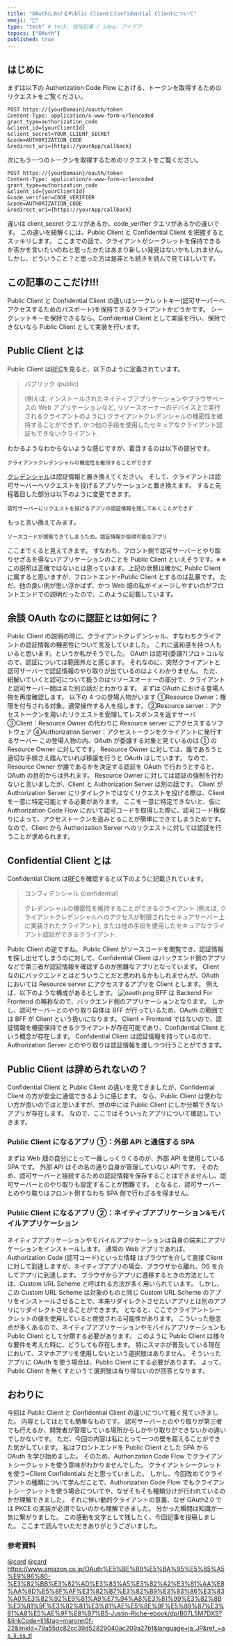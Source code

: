 ```yaml
---
title: "OAuthにおけるPublic ClientとConfidential Clientについて"
emoji: "🎃"
type: "tech" # tech: 技術記事 / idea: アイデア
topics: ["OAuth"]
published: true
---
```


## はじめに

まずは以下の Authorization Code Flow における、トークンを取得するためのリクエストをご覧ください。

```
POST https://{yourDomain}/oauth/token
Content-Type: application/x-www-form-urlencoded
grant_type=authorization_code
&client_id={yourClientId}
&client_secret=YOUR_CLIENT_SECRET
&code=AUTHORIZATION_CODE
&redirect_uri={https://yourApp/callback}
```

次にもう一つのトークンを取得するためのリクエストをご覧ください。

```
POST https://{yourDomain}/oauth/token
Content-Type: application/x-www-form-urlencoded
grant_type=authorization_code
&client_id={yourClientId}
&code_verifier=CODE_VERIFIER
&code=AUTHORIZATION_CODE
&redirect_uri={https://yourApp/callback}
```

違いは client_secret クエリがあるか、code_verifier クエリがあるかの違いです。
この違いを紐解くには、Public Client と Confidential Client を把握するとスッキリします。
ここまでの話で、クライアントがシークレットを保持できるか否かを言いたいのねと思ったかたはあまり新しい発見はないかもしれません。
しかし、どういうこと？と思った方は是非とも続きを読んで見てほしいです。

## この記事のここだけ!!!

Public Client と Confidential Client の違いはシークレットキー(認可サーバーへアクセスするためのパスポート)を保持できるクライアントかどうかです。
シークレットキーを保持できるなら、Confidential Client として実装を行い、保持できないなら Public Client として実装を行います。

## Public Client とは

Public Client は[RFC](https://openid-foundation-japan.github.io/rfc6749.ja.html#client-types)を見ると、以下のように定義されています。

> パブリック (public)
>
> (例えば, インストールされたネイティブアプリケーションやブラウザベースの Web アプリケーションなど, リソースオーナーのデバイス上で実行されるクライアントのように) クライアントクレデンシャルの機密性を維持することができず, かつ他の手段を使用したセキュアなクライアント認証もできないクライアント.

わかるようなわからないような感じですが、着目するのは以下の部分です。

```
クライアントクレデンシャルの機密性を維持することができず
```

[クレデンシャル](https://www.sompocybersecurity.com/column/glossary/credential)は認証情報と置き換えてください。
そして、クライアントは認可サーバーへリクエストを投げるアプリケーションと置き換えます。
すると先程着目した部分は以下のように変更できます。

```
認可サーバーにリクエストを投げるアプリの認証情報を隠しておくことができず
```

もっと言い換えてみます。

```
ソースコードが閲覧できてしまうため、認証情報が取得可能なアプリ
```

ここまでくると見えてきます。
すなわち、フロント側で認可サーバーとやり取りせざるを得ないアプリケーションのことを Public Client といえそうです。※
※この説明は正確ではないとは思っています。上記の状態は確かに Public Client に属すると思いますが、フロントエンド=Public Client とするのは乱暴です。
ただ、他の良い例が思い浮かばず、かつ Web 畑の私がイメージしやすいのがフロントエンドでの説明だったので、このように記載しています。

## 余談 OAuth なのに認証とは如何に？

Public Client の説明の時に、クライアントクレデンシャル、すなわちクライアントの認証情報の機密性について言及していました。
これに違和感を持つ人もいると思います。というか私がそうでした。
OAuth は認可(委譲?)プロトコルなので、認証については範囲外だと感じます。
それなのに、突然クライアントと認可サーバーで認証情報のやり取りが出ているのはよくわかりません。
ただ、紐解いていくと認可について扱うのはリソースオーナーの部分で、クライアントと認可サーバー間はまた別の話だとわかります。
まずは OAuth における登場人物を再度確認します。
以下の 4 つの登場人物がいます
①Resource Owner：権限を付与される対象。通常操作する人を指します。
②Resource server：アクセストークンを用いたリクエストを受理してレスポンスを返すサーバ
③Client：Resource Owner の代わりに Resource server にアクセスするソフトウェア
④Authorization Server：アクセストークンをクライアントに発行するサーバー
この登場人物の内、OAuth が委譲する対象と見ているのは ① の Resource Owner に対してです。
Resource Owner に対しては、誰であろうと適切な手順さえ踏んでいれば移譲を行うと OAuth はしています。
なので、Resource Owner が誰であるかを決定する認証を OAuth で行おうとすると、OAuth の目的からは外れます。
Resource Owner に対しては認証の強制を行わないと言いましたが、Client と Authorization Server は別の話です。
Client が Authorization Server にリダイレクトではなくリクエストを投げる際は、Client を一意に特定可能とする必要があります。
ここを一意に特定できないと、仮に Authorization Code Flow において認可コードを取得した際に、認可コード横取りによって、アクセストークンを盗みとることが簡単にできてしまうためです。
なので、Client から Authorization Server へのリクエストに対しては認証を行うことが求められます。

## Confidential Client とは

Confidential Client は[RFC](https://openid-foundation-japan.github.io/rfc6749.ja.html#client-types)を確認すると以下のように記載されています。

> コンフィデンシャル (confidential)
>
> クレデンシャルの機密性を維持することができるクライアント (例えば, クライアントクレデンシャルへのアクセスが制限されたセキュアサーバー上に実装されたクライアント), または他の手段を使用したセキュアなクライアント認証ができるクライアント.

Public Client の逆ですね。
Public Client がソースコードを閲覧でき、認証情報を探し出せてしまうのに対して、Confidential Client はバックエンド側のアプリなどで第三者が認証情報を確認するのが困難なアプリとなっています。
Client なのにバックエンドとはどういうことだと思われるかもしれませんが、OAuth においては Resource server にアクセスするアプリを Client とします。
例えば、以下のような構成があるとします。
![oauth.png](/images/oauth-public-client-and-confidential-client//oauth.png)
BFF は Backend For Frontend の略称なので、バックエンド側のアプリケーションとなります。
しかし、認可サーバーとのやり取り自体は BFF が行っているため、OAuth の範囲では BFF が Client という扱いになります。
Client = Frontend ではないので、認証情報を機密保持できるクライアントが存在可能であり、Confidential Client という概念が存在します。
Confidential Client は認証情報を持っているので、Authorization Server とのやり取りは認証情報を渡しつつ行うことができます。

## Public Client は辞められないの？

Confidential Client と Public Client の違いを見てきましたが、Confidential Client の方が安全に通信できるように感じます。
なら、Public Client は使わない方が良いのではと思いますが、世の中には Public Client にしか分類できないアプリが存在します。
なので、ここではそういったアプリについて確認していきます。

### Public Client になるアプリ ①：外部 API と通信する SPA

まずは Web 畑の自分にとって一番しっくりくるのが、外部 API を使用している SPA です。
外部 API はその名の通り自身が管理していない API です。
そのため、認可サーバーと接続するための認証情報を保存することはできませんし、認可サーバーとのやり取りも設定することが困難です。
となると、認可サーバーとのやり取りはフロント側すなわち SPA 側で行わざるを得ません。

### Public Client になるアプリ ②：ネイティブアプリケーション&モバイルアプリケーション

ネイティブアプリケーションやモバイルアプリケーションは自身の端末にアプリケーションをインストールします。
通常の Web アプリであれば、Authorization Code (認可コード)といった情報 はブラウザを介して直接 Client に対して到達しますが、ネイティブアプリの場合、ブラウザから離れ、OS を介してアプリに到達します。
ブラウザからアプリに遷移するときの方法としては、Custom URL Scheme と呼ばれる方法が多く用いられています。
しかし、この Custom URL Scheme は対象のものと同じ Custom URL Scheme のアプリをインストールさせることで、本来リダイレクトさせたいアプリとは別のアプリにリダイレクトさせることができます。
となると、ここでクライアントシークレットの値を使用していると傍受される可能性があります。
こういった懸念点が多くあるので、ネイティブアプリケーションやモバイルアプリケーションも Public Client として分類する必要があります。
このように Public Client は様々な要件を考えた時に、どうしても存在します。
特にスマホが普及している現在において、スマホアプリを使用しないという選択肢はありません。
そういったアプリに OAuth を使う場合は、Public Client にする必要があります。
よって、Public Client を無くすというて選択肢は有り得ないのが回答となります。

## おわりに

今回は Public Client と Confidential Client の違いについて軽く見ていきました。
内容としてはとても簡単なものです。
認可サーバーとのやり取りが第三者でも行えるか、開発者が管理している場所からしかやり取りができないかの違いでしかないです。
ただ、今回の内容は私にとって一つの壁を超えることができた気がしています。
私はフロントエンドを Public Client とした SPA から OAuth を学び始めました。
そのため、Authorization Code Flow でクライアントシークレットを使う意味がわかりませんでした。
クライアントシークレットを使う=Client Confidentials だと思っていました。
しかし、今回改めてクライアントの種類について学んだことで、Authorization Code Flow でもクライアントシークレットを使う場合についてや、なぜそもそも種類分けが行われているのかが理解できました。
それに伴い動的クライアントの意義、なぜ OAuth2.0 では PKCE の実装が必須でないのかも理解できました。
分かった瞬間は知識が一気に繋がりました。
この感動を文字として残したく、今回記事を投稿しました。
ここまで読んでいただきありがとうございました。

### 参考資料

@[card](https://openid-foundation-japan.github.io/rfc6749.ja.html)
@[card](https://qiita.com/TakahikoKawasaki/items/63ed4a9d8d6e5109e401)
https://www.amazon.co.jp/OAuth%E5%BE%B9%E5%BA%95%E5%85%A5%E9%96%80-%E3%82%BB%E3%82%AD%E3%83%A5%E3%82%A2%E3%81%AA%E8%AA%8D%E5%8F%AF%E3%82%B7%E3%82%B9%E3%83%86%E3%83%A0%E3%82%92%E9%81%A9%E7%94%A8%E3%81%99%E3%82%8B%E3%81%9F%E3%82%81%E3%81%AE%E5%8E%9F%E5%89%87%E3%81%A8%E5%AE%9F%E8%B7%B5-Justin-Riche-ebook/dp/B07L5M7DXS?&linkCode=ll1&tag=maronn0f-22&linkId=79a55dc82cc39d52829040ac209a27b1&language=ja_JP&ref_=as_li_ss_tl
